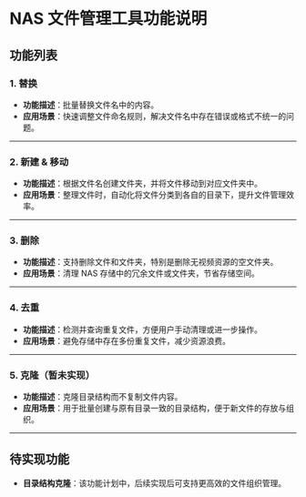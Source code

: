 # NAS 文件管理工具功能说明

## 功能列表

### 1. 替换
- **功能描述**：批量替换文件名中的内容。
- **应用场景**：快速调整文件命名规则，解决文件名中存在错误或格式不统一的问题。

---

### 2. 新建 & 移动
- **功能描述**：根据文件名创建文件夹，并将文件移动到对应文件夹中。
- **应用场景**：整理文件时，自动化将文件分类到各自的目录下，提升文件管理效率。

---

### 3. 删除
- **功能描述**：支持删除文件和文件夹，特别是删除无视频资源的空文件夹。
- **应用场景**：清理 NAS 存储中的冗余文件或文件夹，节省存储空间。

---

### 4. 去重
- **功能描述**：检测并查询重复文件，方便用户手动清理或进一步操作。
- **应用场景**：避免存储中存在多份重复文件，减少资源浪费。

---

### 5. 克隆（暂未实现）
- **功能描述**：克隆目录结构而不复制文件内容。
- **应用场景**：用于批量创建与原有目录一致的目录结构，便于新文件的存放与组织。

---

## 待实现功能
- **目录结构克隆**：该功能计划中，后续实现后可支持更高效的文件组织管理。


